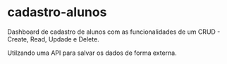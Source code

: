 # cadastro-alunos
Dashboard de cadastro de alunos com as funcionalidades de um CRUD - Create, Read, Updade e Delete.

Utilzando uma API para salvar os dados de forma externa.
